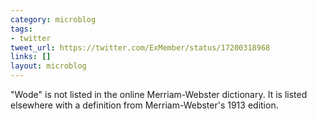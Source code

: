 ```yaml
---
category: microblog
tags:
- twitter
tweet_url: https://twitter.com/ExMember/status/17200318968
links: []
layout: microblog
---
```

"Wode" is not listed in the online Merriam-Webster dictionary. It is listed elsewhere with a definition from Merriam-Webster's 1913 edition.
